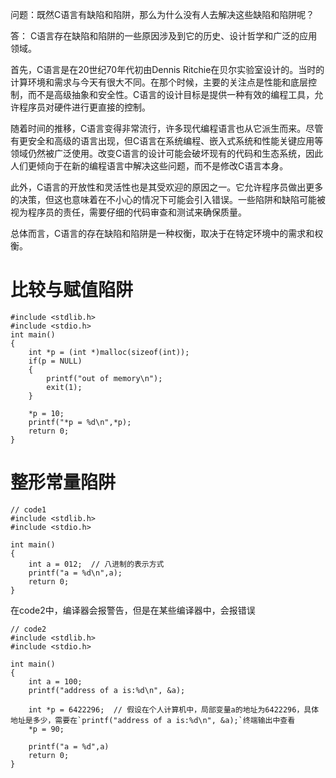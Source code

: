 问题：既然C语言有缺陷和陷阱，那么为什么没有人去解决这些缺陷和陷阱呢？

答：
C语言存在缺陷和陷阱的一些原因涉及到它的历史、设计哲学和广泛的应用领域。

首先，C语言是在20世纪70年代初由Dennis Ritchie在贝尔实验室设计的。当时的计算环境和需求与今天有很大不同。在那个时候，主要的关注点是性能和底层控制，而不是高级抽象和安全性。C语言的设计目标是提供一种有效的编程工具，允许程序员对硬件进行更直接的控制。

随着时间的推移，C语言变得非常流行，许多现代编程语言也从它派生而来。尽管有更安全和高级的语言出现，但C语言在系统编程、嵌入式系统和性能关键应用等领域仍然被广泛使用。改变C语言的设计可能会破坏现有的代码和生态系统，因此人们更倾向于在新的编程语言中解决这些问题，而不是修改C语言本身。

此外，C语言的开放性和灵活性也是其受欢迎的原因之一。它允许程序员做出更多的决策，但这也意味着在不小心的情况下可能会引入错误。一些陷阱和缺陷可能被视为程序员的责任，需要仔细的代码审查和测试来确保质量。

总体而言，C语言的存在缺陷和陷阱是一种权衡，取决于在特定环境中的需求和权衡。

# 比较与赋值陷阱
```
#include <stdlib.h>
#include <stdio.h>
int main()
{
	int *p = (int *)malloc(sizeof(int));
	if(p = NULL)
	{
		printf("out of memory\n");
		exit(1);
	}

	*p = 10;
	printf("*p = %d\n",*p);
	return 0;
}
```

# 整形常量陷阱
```
// code1
#include <stdlib.h>
#include <stdio.h>

int main()
{
	int a = 012;  // 八进制的表示方式
	printf("a = %d\n",a);
	return 0;
}
```

在code2中，编译器会报警告，但是在某些编译器中，会报错误
```
// code2
#include <stdlib.h>
#include <stdio.h>

int main()
{
	int a = 100;
	printf("address of a is:%d\n", &a);

	int *p = 6422296;  // 假设在个人计算机中，局部变量a的地址为6422296，具体地址是多少，需要在`printf("address of a is:%d\n", &a);`终端输出中查看
	*p = 90;
	
	printf("a = %d",a)
	return 0;
}
```


